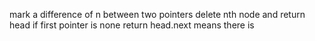 mark a difference of n between two pointers
delete nth node and return head
if first pointer is none return head.next means there is